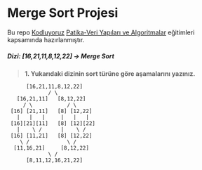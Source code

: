 # Merge Sort Projesi

Bu repo [Kodluyoruz](https://www.kodluyoruz.org) [Patika-Veri Yapıları ve Algoritmalar](https://app.patika.dev/courses/veri-yapilari-ve-algoritmalar) eğitimleri kapsamında hazırlanmıştır.

##### Dizi: [16,21,11,8,12,22] -> Merge Sort

>**1. Yukarıdaki dizinin sort türüne göre aşamalarını yazınız.**

          [16,21,11,8,12,22]
                 / \ 
       [16,21,11]   [8,12,22]
         / \           / \
     [16] [21,11]   [8] [12,22]
       |   |   |     |   |   |
     [16][21][11]   [8] [12][22]                     
       |    \ /      |    \ /
     [16] [11,21]   [8] [12,22]
        \ /            \ /      
      [11,16,21]     [8,12,22]
                 \ /
          [8,11,12,16,21,22]                      